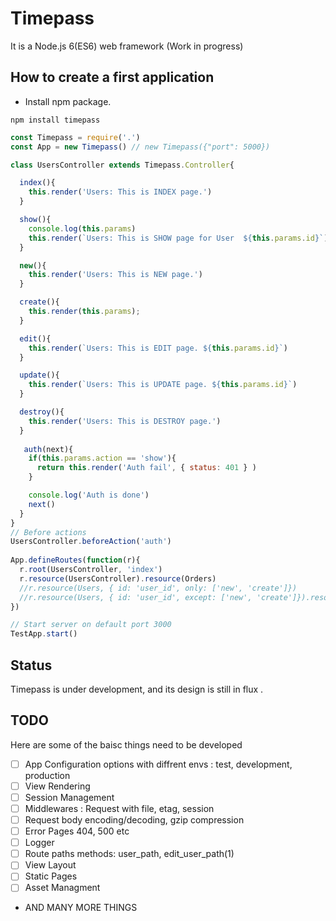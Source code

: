 # Timepass
It is a Node.js 6(ES6) web framework (Work in progress)

## How to create a first application

- Install npm package.

`npm install timepass`

```javascript
const Timepass = require('.')
const App = new Timepass() // new Timepass({"port": 5000})

class UsersController extends Timepass.Controller{

  index(){
    this.render('Users: This is INDEX page.')
  }

  show(){
    console.log(this.params)
    this.render(`Users: This is SHOW page for User  ${this.params.id}`)
  }

  new(){
    this.render('Users: This is NEW page.')
  }

  create(){
    this.render(this.params);
  }

  edit(){
    this.render(`Users: This is EDIT page. ${this.params.id}`)
  }

  update(){
    this.render(`Users: This is UPDATE page. ${this.params.id}`)
  }

  destroy(){
    this.render('Users: This is DESTROY page.')
  }
  
   auth(next){
    if(this.params.action == 'show'){
      return this.render('Auth fail', { status: 401 } )
    }

    console.log('Auth is done')
    next()
  }
}
// Before actions
UsersController.beforeAction('auth')
  
App.defineRoutes(function(r){
  r.root(UsersController, 'index')
  r.resource(UsersController).resource(Orders)
  //r.resource(Users, { id: 'user_id', only: ['new', 'create']})
  //r.resource(Users, { id: 'user_id', except: ['new', 'create']}).resource(Orders)
})

// Start server on default port 3000
TestApp.start()
```

## Status
Timepass is under  development, and its design is still in flux . 

## TODO

Here are some of the baisc things need to be developed

- [ ] App Configuration options with diffrent envs : test, development, production
- [ ] View Rendering
- [ ] Session Management
- [ ] Middlewares : Request with file, etag, session
- [ ] Request body encoding/decoding, gzip compression
- [ ] Error Pages 404, 500 etc
- [ ] Logger
- [ ] Route paths methods: user_path, edit_user_path(1)
- [ ] View Layout
- [ ] Static Pages
- [ ] Asset Managment
- AND MANY MORE THINGS

